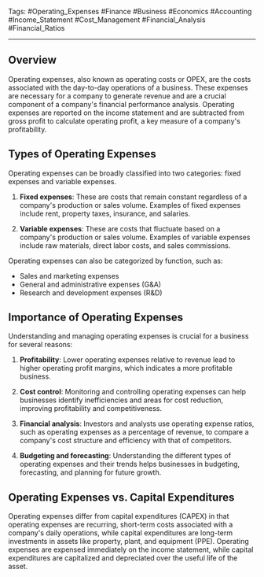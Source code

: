 Tags: #Operating_Expenses #Finance #Business #Economics #Accounting #Income_Statement #Cost_Management #Financial_Analysis #Financial_Ratios

---

## Overview

Operating expenses, also known as operating costs or OPEX, are the costs associated with the day-to-day operations of a business. These expenses are necessary for a company to generate revenue and are a crucial component of a company's financial performance analysis. Operating expenses are reported on the income statement and are subtracted from gross profit to calculate operating profit, a key measure of a company's profitability.

## Types of Operating Expenses

Operating expenses can be broadly classified into two categories: fixed expenses and variable expenses.

1.  **Fixed expenses**: These are costs that remain constant regardless of a company's production or sales volume. Examples of fixed expenses include rent, property taxes, insurance, and salaries.
    
2.  **Variable expenses**: These are costs that fluctuate based on a company's production or sales volume. Examples of variable expenses include raw materials, direct labor costs, and sales commissions.
    

Operating expenses can also be categorized by function, such as:

-   Sales and marketing expenses
-   General and administrative expenses (G&A)
-   Research and development expenses (R&D)

## Importance of Operating Expenses

Understanding and managing operating expenses is crucial for a business for several reasons:

1.  **Profitability**: Lower operating expenses relative to revenue lead to higher operating profit margins, which indicates a more profitable business.
    
2.  **Cost control**: Monitoring and controlling operating expenses can help businesses identify inefficiencies and areas for cost reduction, improving profitability and competitiveness.
    
3.  **Financial analysis**: Investors and analysts use operating expense ratios, such as operating expenses as a percentage of revenue, to compare a company's cost structure and efficiency with that of competitors.
    
4.  **Budgeting and forecasting**: Understanding the different types of operating expenses and their trends helps businesses in budgeting, forecasting, and planning for future growth.
    

## Operating Expenses vs. Capital Expenditures

Operating expenses differ from capital expenditures (CAPEX) in that operating expenses are recurring, short-term costs associated with a company's daily operations, while capital expenditures are long-term investments in assets like property, plant, and equipment (PPE). Operating expenses are expensed immediately on the income statement, while capital expenditures are capitalized and depreciated over the useful life of the asset.